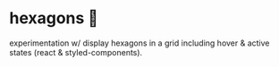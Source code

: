 # hexagons 💪

experimentation w/ display hexagons in a grid including hover & active states (react & styled-components).